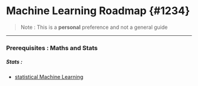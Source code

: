 
# Machine Learning Roadmap {#1234}

>Note : This is a **personal** preference and not a general guide

---

### Prerequisites : Maths and Stats 

##### Stats : 
- [statistical Machine Learning](https://yiqiaoyin.files.wordpress.com/2017/09/statistical_machine_learning.pdf)


